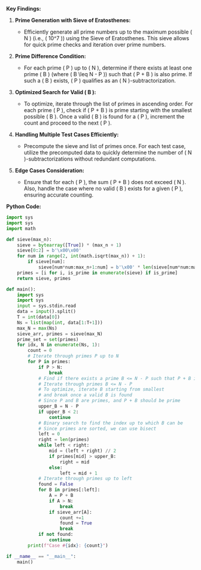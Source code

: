 **Key Findings:**

1. **Prime Generation with Sieve of Eratosthenes:**
   - Efficiently generate all prime numbers up to the maximum possible \( N \) (i.e., \( 10^7 \)) using the Sieve of Eratosthenes. This sieve allows for quick prime checks and iteration over prime numbers.

2. **Prime Difference Condition:**
   - For each prime \( P \) up to \( N \), determine if there exists at least one prime \( B \) (where \( B \leq N - P \)) such that \( P + B \) is also prime. If such a \( B \) exists, \( P \) qualifies as an \( N \)-subtractorization.

3. **Optimized Search for Valid \( B \):**
   - To optimize, iterate through the list of primes in ascending order. For each prime \( P \), check if \( P + B \) is prime starting with the smallest possible \( B \). Once a valid \( B \) is found for a \( P \), increment the count and proceed to the next \( P \).

4. **Handling Multiple Test Cases Efficiently:**
   - Precompute the sieve and list of primes once. For each test case, utilize the precomputed data to quickly determine the number of \( N \)-subtractorizations without redundant computations.

5. **Edge Cases Consideration:**
   - Ensure that for each \( P \), the sum \( P + B \) does not exceed \( N \). Also, handle the case where no valid \( B \) exists for a given \( P \), ensuring accurate counting.

**Python Code:**

```python
import sys
import sys
import math

def sieve(max_n):
    sieve = bytearray([True]) * (max_n + 1)
    sieve[0:2] = b'\x00\x00'
    for num in range(2, int(math.isqrt(max_n)) + 1):
        if sieve[num]:
            sieve[num*num:max_n+1:num] = b'\x00' * len(sieve[num*num:max_n+1:num])
    primes = [i for i, is_prime in enumerate(sieve) if is_prime]
    return sieve, primes

def main():
    import sys
    import sys
    input = sys.stdin.read
    data = input().split()
    T = int(data[0])
    Ns = list(map(int, data[1:T+1]))
    max_N = max(Ns)
    sieve_arr, primes = sieve(max_N)
    prime_set = set(primes)
    for idx, N in enumerate(Ns, 1):
        count = 0
        # Iterate through primes P up to N
        for P in primes:
            if P > N:
                break
            # Find if there exists a prime B <= N - P such that P + B is prime
            # Iterate through primes B <= N - P
            # To optimize, iterate B starting from smallest
            # and break once a valid B is found
            # Since P and B are primes, and P + B should be prime
            upper_B = N - P
            if upper_B < 2:
                continue
            # Binary search to find the index up to which B can be
            # Since primes are sorted, we can use bisect
            left = 0
            right = len(primes)
            while left < right:
                mid = (left + right) // 2
                if primes[mid] > upper_B:
                    right = mid
                else:
                    left = mid + 1
            # Iterate through primes up to left
            found = False
            for B in primes[:left]:
                A = P + B
                if A > N:
                    break
                if sieve_arr[A]:
                    count +=1
                    found = True
                    break
            if not found:
                continue
        print(f"Case #{idx}: {count}")

if __name__ == "__main__":
    main()
```